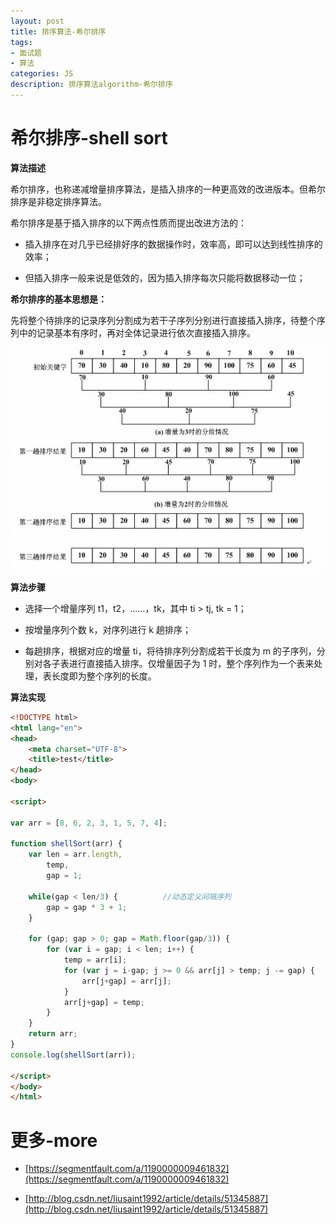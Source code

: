 ```yaml
---
layout: post
title: 排序算法-希尔排序
tags:
- 面试题
- 算法
categories: JS
description: 排序算法algorithm-希尔排序
---
```


# 希尔排序-shell sort

**算法描述**

希尔排序，也称递减增量排序算法，是插入排序的一种更高效的改进版本。但希尔排序是非稳定排序算法。

希尔排序是基于插入排序的以下两点性质而提出改进方法的：

- 插入排序在对几乎已经排好序的数据操作时，效率高，即可以达到线性排序的效率；

- 但插入排序一般来说是低效的，因为插入排序每次只能将数据移动一位；

**希尔排序的基本思想是：**

先将整个待排序的记录序列分割成为若干子序列分别进行直接插入排序，待整个序列中的记录基本有序时，再对全体记录进行依次直接插入排序。

<div class="rd">
    <img src="/assets/images/2017/10-11-12/11-28-1.jpeg" alt="">
</div>

**算法步骤**

- 选择一个增量序列 t1，t2，……，tk，其中 ti > tj, tk = 1；

- 按增量序列个数 k，对序列进行 k 趟排序；

- 每趟排序，根据对应的增量 ti，将待排序列分割成若干长度为 m 的子序列，分别对各子表进行直接插入排序。仅增量因子为 1 时，整个序列作为一个表来处理，表长度即为整个序列的长度。

**算法实现**

```html
<!DOCTYPE html>
<html lang="en">
<head>
	<meta charset="UTF-8">
	<title>test</title>
</head>
<body>

<script>  

var arr = [8, 6, 2, 3, 1, 5, 7, 4];

function shellSort(arr) {
    var len = arr.length,
        temp,
        gap = 1;

    while(gap < len/3) {          //动态定义间隔序列
        gap = gap * 3 + 1;
    }
    
    for (gap; gap > 0; gap = Math.floor(gap/3)) {
        for (var i = gap; i < len; i++) {
            temp = arr[i];
            for (var j = i-gap; j >= 0 && arr[j] > temp; j -= gap) {
                arr[j+gap] = arr[j];
            }
            arr[j+gap] = temp;
        }
    }
    return arr;
}
console.log(shellSort(arr));

</script>
</body>
</html>
```

# 更多-more

- [https://segmentfault.com/a/1190000009461832](https://segmentfault.com/a/1190000009461832)

- [http://blog.csdn.net/liusaint1992/article/details/51345887](http://blog.csdn.net/liusaint1992/article/details/51345887)
